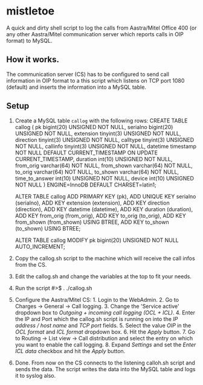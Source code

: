# mistletoe
A quick and dirty shell script to log the calls from Aastra/Mitel Office 400 (or any other Aastra/Mitel communication server which reports calls in OIP format) to MySQL.

## How it works.
The communication server (CS) has to be configured to send call information in OIP format to a this script which listens on TCP port 1080 (default) and inserts the information into a MySQL table.

## Setup
1. Create a MySQL table `callog` with the following rows:
	CREATE TABLE callog (
	  pk bigint(20) UNSIGNED NOT NULL,
	  serialno bigint(20) UNSIGNED NOT NULL,
	  extension tinyint(3) UNSIGNED NOT NULL,
	  direction tinyint(3) UNSIGNED NOT NULL,
	  calltype tinyint(3) UNSIGNED NOT NULL,
	  callinfo tinyint(3) UNSIGNED NOT NULL,
	  datetime timestamp NOT NULL DEFAULT CURRENT_TIMESTAMP ON UPDATE CURRENT_TIMESTAMP,
	  duration int(10) UNSIGNED NOT NULL,
	  from_orig varchar(64) NOT NULL,
	  from_shown varchar(64) NOT NULL,
	  to_orig varchar(64) NOT NULL,
	  to_shown varchar(64) NOT NULL,
	  time_to_answer int(10) UNSIGNED NOT NULL,
	  device int(10) UNSIGNED NOT NULL
	) ENGINE=InnoDB DEFAULT CHARSET=latin1;


	ALTER TABLE callog
	  ADD PRIMARY KEY (pk),
	  ADD UNIQUE KEY serialno (serialno),
	  ADD KEY extension (extension),
	  ADD KEY direction (direction),
	  ADD KEY datetime (datetime),
	  ADD KEY duration (duration),
	  ADD KEY from_orig (from_orig),
	  ADD KEY to_orig (to_orig),
	  ADD KEY from_shown (from_shown) USING BTREE,
	  ADD KEY to_shown (to_shown) USING BTREE;


	ALTER TABLE callog
	  MODIFY pk bigint(20) UNSIGNED NOT NULL AUTO_INCREMENT;

2. Copy the callog.sh script to the machine which will receive the call infos from the CS.
3. Edit the callog.sh and change the variables at the top to fit your needs.
4. Run the script
	#>$ . ./callog.sh
5. Configure the Aastra/Mitel CS:
		1. Login to the WebAdmin.
		2. Go to Charges -> General -> Call logging.
		3. Change the 'Service active' dropdown box to *Outgoing + incoming call logging (OCL + ICL)*.
		4. Enter the IP and Port which the callog.sh script is running on into the *IP address / host name* and *TCP port* fields.
		5. Select the value *OIP* in the *OCL format* and *ICL format* dropdown box.
		6. Hit the *Apply* button.
		7. Go to Routing -> List view -> Call distribution and select the entry on which you want to enable the call logging.
		8. Expand *Settings* and set the *Enter ICL data* checkbox and hit the *Apply* button.
6. Done.
From now on the CS connects to the listening calloh.sh script and sends the data. The script writes the data into the MySQL table and logs it to syslog also.
